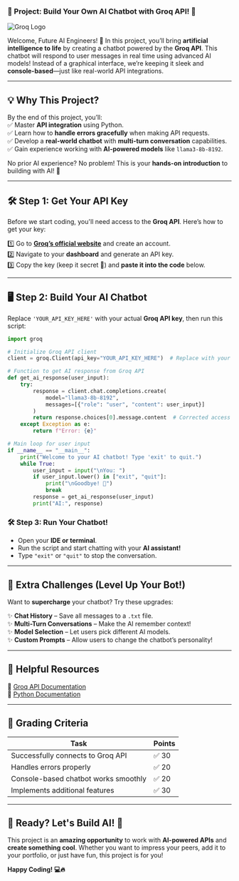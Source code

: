 ### **🧠 Project: Build Your Own AI Chatbot with Groq API! 🤖**  

![Groq Logo](https://cdn.asp.events/CLIENT_Informa__AADDE28D_5056_B739_5481D63BF875B0DF/sites/ai-summit-NY-2022/media/libraries/exhibitors/0b84f0a6-3bbd-11ee-bff906bd0f937899-cover-image.png/fit-in/1500x9999/filters:no_upscale())  

Welcome, Future AI Engineers! 🚀 In this project, you’ll bring **artificial intelligence to life** by creating a chatbot powered by the **Groq API**. This chatbot will respond to user messages in real time using advanced AI models! Instead of a graphical interface, we’re keeping it sleek and **console-based**—just like real-world API integrations.  

---

## **💡 Why This Project?**  
By the end of this project, you’ll:  
✅ Master **API integration** using Python.  
✅ Learn how to **handle errors gracefully** when making API requests.  
✅ Develop a **real-world chatbot** with **multi-turn conversation** capabilities.  
✅ Gain experience working with **AI-powered models** like `llama3-8b-8192`.  

No prior AI experience? No problem! This is your **hands-on introduction** to building with AI! 🚀  

---

## **🛠️ Step 1: Get Your API Key**  
Before we start coding, you'll need access to the **Groq API**. Here’s how to get your key:  

1️⃣ Go to **[Groq’s official website](https://groq.com/)** and create an account.  
2️⃣ Navigate to your **dashboard** and generate an API key.  
3️⃣ Copy the key (keep it secret 🤫) and **paste it into the code** below.  

---

## **🖥️ Step 2: Build Your AI Chatbot**  

Replace `'YOUR_API_KEY_HERE'` with your actual **Groq API key**, then run this script:  

```python
import groq

# Initialize Groq API client
client = groq.Client(api_key="YOUR_API_KEY_HERE")  # Replace with your actual API key

# Function to get AI response from Groq API
def get_ai_response(user_input):
    try:
        response = client.chat.completions.create(
            model="llama3-8b-8192",
            messages=[{"role": "user", "content": user_input}]
        )
        return response.choices[0].message.content  # Corrected access
    except Exception as e:
        return f"Error: {e}"

# Main loop for user input
if __name__ == "__main__":
    print("Welcome to your AI chatbot! Type 'exit' to quit.")
    while True:
        user_input = input("\nYou: ")
        if user_input.lower() in ["exit", "quit"]:
            print("\nGoodbye! 👋")
            break
        response = get_ai_response(user_input)
        print("AI:", response)
```

### **🛠️ Step 3: Run Your Chatbot!**  
- Open your **IDE or terminal**.  
- Run the script and start chatting with your **AI assistant!**  
- Type `"exit"` or `"quit"` to stop the conversation.  

---

## **🔧 Extra Challenges (Level Up Your Bot!)**  
Want to **supercharge** your chatbot? Try these upgrades:  

✨ **Chat History** – Save all messages to a `.txt` file.  
✨ **Multi-Turn Conversations** – Make the AI remember context!  
✨ **Model Selection** – Let users pick different AI models.  
✨ **Custom Prompts** – Allow users to change the chatbot’s personality!  

---

## **📌 Helpful Resources**  
🔗 [Groq API Documentation](https://console.groq.com/docs/quickstart)  
🐍 [Python Documentation](https://docs.python.org/3/)  

---

## **🎯 Grading Criteria**  
| Task                                      | Points |
|-------------------------------------------|--------|
| Successfully connects to Groq API         | ✅ 30     |
| Handles errors properly                   | ✅ 20     |
| Console-based chatbot works smoothly      | ✅ 20     |
| Implements additional features            | ✅ 30     |

---

## **🎉 Ready? Let's Build AI! 🚀**  
This project is an **amazing opportunity** to work with **AI-powered APIs** and **create something cool**. Whether you want to impress your peers, add it to your portfolio, or just have fun, this project is for you!  

**Happy Coding! 💻🔥**
